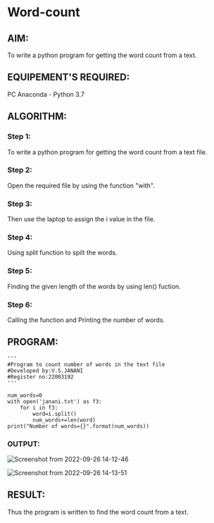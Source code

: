 # Word-count
## AIM:
To write a python program for getting the word count from a text.
## EQUIPEMENT'S REQUIRED: 
PC
Anaconda - Python 3.7
## ALGORITHM: 
### Step 1:
To write a python program for getting the word count from a text file.

### Step 2:
Open the required file by using the function "with".

### Step 3: 
Then use the laptop to assign the i value in the file.

### Step 4:
Using split function to spilt the words.

### Step 5:
Finding the given length of the words by using len() fuction.

### Step 6:
Calling the function and Printing the number of words.

## PROGRAM:
```
'''
#Program to count number of words in the text file
#Developed by:V.S.JANANI
#Register no:22003192
'''

num_words=0
with open('janani.txt') as f3:
    for i in f3:
        word=i.split()
        num_words+=len(word)
print("Number of words={}".format(num_words))
```

### OUTPUT:
![Screenshot from 2022-09-26 14-12-46](https://user-images.githubusercontent.com/113497333/192232743-0a972777-836f-4f53-a41c-edc25760d196.png)

![Screenshot from 2022-09-26 14-13-51](https://user-images.githubusercontent.com/113497333/192233047-1669b17a-fcc7-4e95-8268-5e5da9043849.png)






## RESULT:
Thus the program is written to find the word count from a text.
